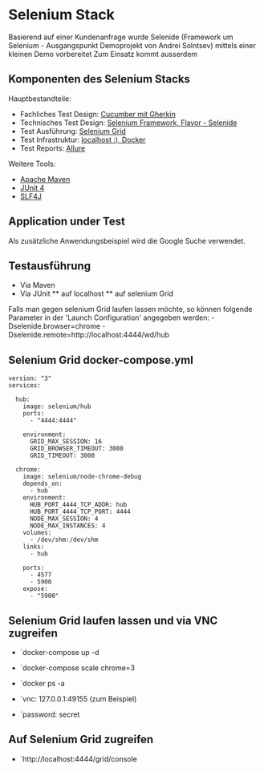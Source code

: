 # Selenium Stack

Basierend auf einer Kundenanfrage wurde Selenide (Framework um Selenium - Ausgangspunkt Demoprojekt von Andrei Solntsev) mittels einer kleinen Demo vorbereitet
Zum Einsatz kommt ausserdem 

## Komponenten des Selenium Stacks

Hauptbestandteile:
* Fachliches Test Design: [Cucumber mit Gherkin](https://cucumber.io/)
* Technisches Test Design: [Selenium Framework, Flavor - Selenide](https://selenide.org/)
* Test Ausführung: [Selenium Grid](https://jenkins.io/)
* Test Infrastruktur: [localhost :), Docker](https://www.docker.com/)
* Test Reports: [Allure](https://qameta.io/)

Weitere Tools:
* [Apache Maven](https://maven.apache.org/)
* [JUnit 4](https://junit.org/junit4/)
* [SLF4J](https://www.slf4j.org/)


## Application under Test
Als zusätzliche Anwendungsbeispiel wird die Google Suche verwendet.


## Testausführung

* Via Maven
* Via JUnit
**	auf localhost
** auf selenium Grid

Falls man gegen selenium Grid laufen lassen möchte, so können folgende Parameter in der 'Launch Configuration' angegeben werden:
-Dselenide.browser=chrome -Dselenide.remote=http://localhost:4444/wd/hub

## Selenium Grid docker-compose.yml
```
version: "3"
services:

  hub:
    image: selenium/hub
    ports:
      - "4444:4444"

    environment:
      GRID_MAX_SESSION: 16
      GRID_BROWSER_TIMEOUT: 3000
      GRID_TIMEOUT: 3000

  chrome:
    image: selenium/node-chrome-debug
    depends_on:
      - hub
    environment:
      HUB_PORT_4444_TCP_ADDR: hub
      HUB_PORT_4444_TCP_PORT: 4444
      NODE_MAX_SESSION: 4
      NODE_MAX_INSTANCES: 4
    volumes:
      - /dev/shm:/dev/shm
    links:
      - hub
      
    ports:
      - 4577
      - 5900
    expose: 
      - "5900"
```

## Selenium Grid laufen lassen und via VNC zugreifen

* `docker-compose up -d
* `docker-compose scale chrome=3

* `docker ps -a

* `vnc: 127.0.0.1:49155 (zum Beispiel)
* `password: secret

## Auf Selenium Grid zugreifen
* `http://localhost:4444/grid/console
